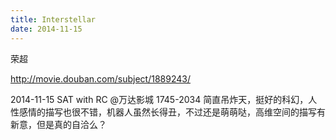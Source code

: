 ```yaml
---
title: Interstellar
date: 2014-11-15
---
```


荣超

http://movie.douban.com/subject/1889243/

2014-11-15 SAT with RC @万达影城 1745-2034 
简直吊炸天，挺好的科幻，人性感情的描写也很不错，机器人虽然长得丑，不过还是萌萌哒，高维空间的描写有新意，但是真的自洽么？ 

